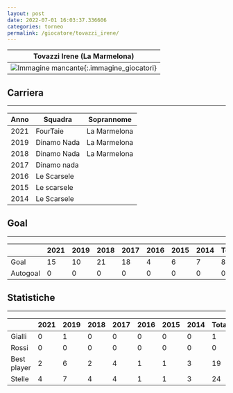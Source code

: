```yaml
---
layout: post
date: 2022-07-01 16:03:37.336606
categories: torneo
permalink: /giocatore/tovazzi_irene/
---
```

<link rel='stylesheets' href='./../assets/giocatori.css'>

| Tovazzi Irene (La Marmelona) |
|:-----:|
| ![Immagine mancante]('./../../assets/giocatori/tovazzi_irene.png){:.immagine_giocatori} |


## Carriera
----

|Anno|Squadra|Soprannome|
|:---:|---|---|
|2021|FourTaie|La Marmelona|
|2019|Dinamo Nada|La Marmelona|
|2018|Dinamo Nada|La Marmelona|
|2017|Dinamo nada||
|2016|Le Scarsele||
|2015|Le scarsele||
|2014|Le Scarsele||


## Goal
----

| |2021|2019|2018|2017|2016|2015|2014| Totale |
|---|---|---|---|---|---|---|---|---|
|Goal|15|10|21|18|4|6|7|81|
|Autogoal|0|0|0|0|0|0|0|0|


## Statistiche
----

| |2021|2019|2018|2017|2016|2015|2014| Totale |
|---|---|---|---|---|---|---|---|---|
|Gialli|0|1|0|0|0|0|0|1|
|Rossi|0|0|0|0|0|0|0|0|
|Best player|2|6|2|4|1|1|3|19|
|Stelle|4|7|4|4|1|1|3|24|
